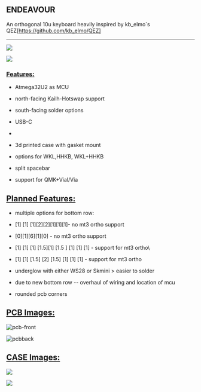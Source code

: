 ## ENDEAVOUR

An orthogonal  10u keyboard heavily inspired by kb_elmo`s QEZ[https://github.com/kb_elmo/QEZ]

---

![](/home/fabian/TechCluster/KEYBOARDS/own-designs/Endeavour/images/photos-case/built1.jpg)

![](/home/fabian/TechCluster/KEYBOARDS/own-designs/Endeavour/images/photos-case/built2.jpg)





### <u>Features:</u>

- Atmega32U2 as MCU

- north-facing Kailh-Hotswap support 

- south-facing solder options

- USB-C

- 

- 3d printed case with gasket mount 

- options for WKL,HHKB, WKL+HHKB

- split spacebar

- support for QMK+Vial/Via



## <u>Planned Features:</u>

- multiple options for bottom row:

- [1] [1] [1][2][2][1][1][1]- no mt3 ortho support

- [0][1][6][1][0] - no mt3 ortho support

- [1] [1] [1] [1.5][1] [1.5 ] [1] [1] [1] - support for mt3 ortho\

- [1] [1] [1.5] [2] [1.5] [1] [1] [1] - support for mt3 ortho

- underglow with either WS28 or Skmini > easier to solder 

- due to new bottom row -- overhaul of wiring and location of mcu 

- rounded pcb corners 



## <u>PCB Images:</u>

 ![pcb-front](/home/fabian/TechCluster/KEYBOARDS/own-designs/Endeavour/images/render-pcb/pcb-front.png)

![pcbback](/home/fabian/TechCluster/KEYBOARDS/own-designs/Endeavour/images/render-pcb/pcb-back.png)



## <u>CASE Images:</u>

![](/home/fabian/TechCluster/KEYBOARDS/own-designs/Endeavour/images/photos-case/IMG_20211204_181926.jpg)

![](/home/fabian/TechCluster/KEYBOARDS/own-designs/Endeavour/images/photos-case/IMG_20211204_181907.jpg)


